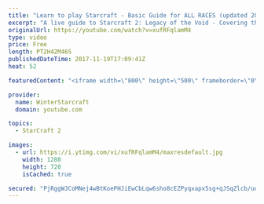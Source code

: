 ```yaml
---
title: "Learn to play Starcraft - Basic Guide for ALL RACES (updated 2017)"
excerpt: "A live guide to Starcraft 2: Legacy of the Void - Covering the basics and build orders for all of the races, and covering the important decisions to be made early in the game.  Not a step by step guide but a demonstration once you have the very basics of the units and races!"
originalUrl: https://youtube.com/watch?v=xufRFqlamM4
type: video
price: Free
length: PT2H42M46S
publishedDateTime: 2017-11-19T17:09:41Z
heat: 52

featuredContent: "<iframe width=\"800\" height=\"500\" frameborder=\"0\" src=\"https://www.youtube.com/embed/xufRFqlamM4\" allow=\"accelerometer; autoplay; encrypted-media; gyroscope; picture-in-picture\" allowfullscreen></iframe>"

provider:
  name: WinterStarcraft
  domain: youtube.com

topics:
  - StarCraft 2

images:
  - url: https://i.ytimg.com/vi/xufRFqlamM4/maxresdefault.jpg
    width: 1280
    height: 720
    isCached: true

secured: "PjRggWJCoMNej4wBtKoePHJiEwCbLqw6sho8cEZPyqxapx5sg+qJSqZlcb/uoQyXV5FRP94EmJLDmFxh2Rq7RRxideTovdR/tx60TOR8wEjU+GH3lgDK6OtOrfrrFH4XtTgIaGbb5b0rZ3BPKyWUYywZ4tbupPVpvjbFhekBaQgUvTs0eXxjAk1X7LRawgCisGCppVK140bLu75TSqxsT9BpHtE6fblRG1dCPstYrkeE1Omn5GAfTAJw/wkfI3jlkLXScCCuWLVUZGsRLoc+MTEySDvbXm9dBWr5HRwmPOjroIyFQggFZTYxnR4K6VxUFTtm0D9+ZrIJNdOwUMq4tjqG2Hac/TlKbHbErk/0VB4uYt38NEZUIGV5UDUXCgYNzaxI0PeumkaYD4MURa/CCaialyZefZBXBA3kRHRNlIKvgxJYasLMAhKiY6E515Ta;sCvCTTTyFN/L3c/9cATzYQ=="
---
```


